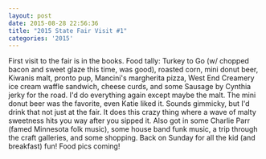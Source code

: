 ```yaml
---
layout: post
date: 2015-08-28 22:56:36
title: "2015 State Fair Visit #1"
categories: '2015'
---
```


First visit to the fair is in the books.  Food tally: Turkey to Go (w/ chopped bacon and sweet glaze this time, was good), roasted corn, mini donut beer, Kiwanis malt, pronto pup, Mancini's margherita pizza, West End Creamery ice cream waffle sandwich, cheese curds, and some Sausage by Cynthia jerky for the road.  I'd do everything again except maybe the malt.  The mini donut beer was the favorite, even Katie liked it.  Sounds gimmicky, but I'd drink that not just at the fair.  It does this crazy thing where a wave of malty sweetness hits you way after you sipped it.  Also got in some Charlie Parr (famed Minnesota folk music), some house band funk music, a trip through the craft galleries, and some shopping.  Back on Sunday for all the kid (and breakfast) fun!  Food pics coming!

